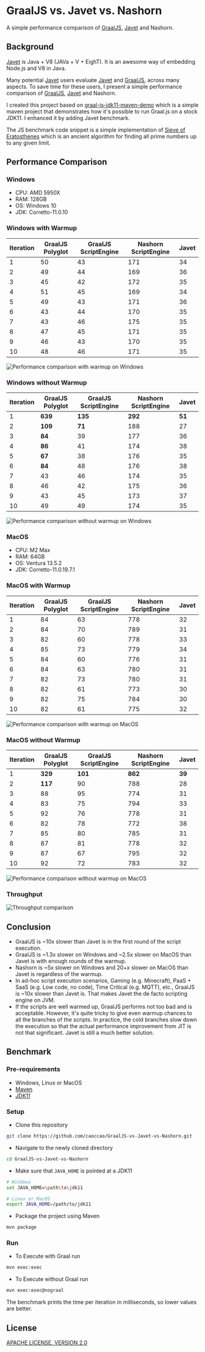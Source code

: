 # GraalJS vs. Javet vs. Nashorn

A simple performance comparison of [GraalJS](https://github.com/oracle/graaljs), [Javet](https://github.com/caoccao/Javet) and Nashorn.

## Background

[Javet](https://github.com/caoccao/Javet) is Java + V8 (JAVa + V + EighT). It is an awesome way of embedding Node.js and V8 in Java.

Many potential [Javet](https://github.com/caoccao/Javet) users evaluate [Javet](https://github.com/caoccao/Javet) and [GraalJS](https://github.com/oracle/graaljs), across many aspects. To save time for these users, I present a simple performance comparison of [GraalJS](https://github.com/oracle/graaljs), [Javet](https://github.com/caoccao/Javet) and Nashorn.

I created this project based on [graal-js-jdk11-maven-demo](https://github.com/graalvm/graal-js-jdk11-maven-demo) which is a simple maven project that demonstrates how it's possible to run Graal.js on a stock JDK11. I enhanced it by adding Javet benchmark.

The JS benchmark code snippet is a simple implementation of [Sieve of Eratosthenes](https://en.wikipedia.org/wiki/Sieve_of_Eratosthenes) which is an ancient algorithm for finding all prime numbers up to any given limit.

## Performance Comparison

### Windows

- CPU: AMD 5950X
- RAM: 128GB
- OS: Windows 10
- JDK: Corretto-11.0.10

### Windows with Warmup

| Iteration | GraalJS Polyglot | GraalJS ScriptEngine | Nashorn ScriptEngine | Javet |
|-----------|------------------|----------------------|----------------------|-------|
| 1         | 50               | 43                   | 171                  | 34    |
| 2         | 49               | 44                   | 169                  | 36    |
| 3         | 45               | 42                   | 172                  | 35    |
| 4         | 51               | 45                   | 169                  | 34    |
| 5         | 49               | 43                   | 171                  | 36    |
| 6         | 43               | 44                   | 170                  | 35    |
| 7         | 43               | 46                   | 175                  | 35    |
| 8         | 47               | 45                   | 171                  | 35    |
| 9         | 46               | 43                   | 170                  | 35    |
| 10        | 48               | 46                   | 171                  | 35    |

![Performance comparison with warmup on Windows](https://miro.medium.com/v2/resize:fit:960/format:webp/1*Sw2pd1wvo-en4hgKF8P0Sg.png)

### Windows without Warmup

| Iteration | GraalJS Polyglot | GraalJS ScriptEngine | Nashorn ScriptEngine | Javet |
|-----------|------------------|----------------------|----------------------|-------|
| 1         | **639**          | **135**              | **292**              | **51**|
| 2         | **109**          | **71**               | 188                  | 27    |
| 3         | **84**           | 39                   | 177                  | 36    |
| 4         | **86**           | 41                   | 174                  | 38    |
| 5         | **67**           | 38                   | 176                  | 35    |
| 6         | **84**           | 48                   | 176                  | 38    |
| 7         | 43               | 46                   | 174                  | 35    |
| 8         | 46               | 42                   | 175                  | 36    |
| 9         | 43               | 45                   | 173                  | 37    |
| 10        | 49               | 49                   | 174                  | 35    |

![Performance comparison without warmup on Windows](https://miro.medium.com/v2/resize:fit:960/format:webp/1*4tUFO3w5kijc8AUYcVSttA.png)

### MacOS

- CPU: M2 Max
- RAM: 64GB
- OS: Ventura 13.5.2
- JDK: Corretto-11.0.19.7.1

### MacOS with Warmup

| Iteration | GraalJS Polyglot | GraalJS ScriptEngine | Nashorn ScriptEngine | Javet |
|-----------|------------------|----------------------|----------------------|-------|
| 1         | 84               | 63                   | 778                  | 32    |
| 2         | 84               | 70                   | 789                  | 31    |
| 3         | 82               | 60                   | 778                  | 33    |
| 4         | 85               | 73                   | 779                  | 34    |
| 5         | 84               | 60                   | 776                  | 31    |
| 6         | 84               | 63                   | 780                  | 31    |
| 7         | 82               | 73                   | 780                  | 31    |
| 8         | 82               | 61                   | 773                  | 30    |
| 9         | 82               | 75                   | 784                  | 30    |
| 10        | 82               | 61                   | 775                  | 32    |

![Performance comparison with warmup on MacOS](https://miro.medium.com/v2/resize:fit:960/format:webp/1*xbzQhJ8qtUApsta03XHnJA.png)

### MacOS without Warmup

| Iteration | GraalJS Polyglot | GraalJS ScriptEngine | Nashorn ScriptEngine | Javet |
|-----------|------------------|----------------------|----------------------|-------|
| 1         | **329**          | **101**              | **862**              | **39**|
| 2         | **117**          | 90                   | 788                  | 28    |
| 3         | 88               | 95                   | 774                  | 31    |
| 4         | 83               | 75                   | 794                  | 33    |
| 5         | 92               | 76                   | 778                  | 31    |
| 6         | 82               | 78                   | 772                  | 38    |
| 7         | 85               | 80                   | 785                  | 31    |
| 8         | 87               | 81                   | 778                  | 32    |
| 9         | 87               | 67                   | 795                  | 32    |
| 10        | 92               | 72                   | 783                  | 32    |

![Performance comparison without warmup on MacOS](https://miro.medium.com/v2/resize:fit:960/format:webp/1*ZFiFNYaHzX09AH6iLHaK3g.png)

### Throughput

![Throughput comparison](https://miro.medium.com/v2/resize:fit:960/format:webp/1*C8pRTGOv4sJGOEHkfRxMVQ.png)

## Conclusion

- GraalJS is ~10x slower than Javet is in the first round of the script execution.
- GraalJS is ~1.3x slower on Windows and ~2.5x slower on MacOS than Javet is with enough rounds of the warmup.
- Nashorn is ~5x slower on Windows and 20+x slower on MacOS than Javet is regardless of the warmup.
- In ad-hoc script execution scenarios, Gaming (e.g. Minecraft), PaaS + SaaS (e.g. Low code, no code), Time Critical (e.g. MQTT), etc., GraalJS is ~10x slower than Javet is. That makes Javet the de facto scripting engine on JVM.
- If the scripts are well warmed up, GraalJS performs not too bad and is acceptable. However, it's quite tricky to give even warmup chances to all the branches of the scripts. In practice, the cold branches slow down the execution so that the actual performance improvement from JIT is not that significant. Javet is still a much better solution.

## Benchmark

### Pre-requirements

- Windows, Linux or MacOS
- [Maven](https://maven.apache.org)
- [JDK11](https://jdk.java.net/11/)

### Setup

- Clone this repository

```sh
git clone https://github.com/caoccao/GraalJS-vs-Javet-vs-Nashorn.git
```

- Navigate to the newly cloned directory

```sh
cd GraalJS-vs-Javet-vs-Nashorn
```

- Make sure that `JAVA_HOME` is pointed at a JDK11

```sh
# Windows
set JAVA_HOME=\path\to\jdk11

# Linux or MacOS
export JAVA_HOME=/path/to/jdk11
```

- Package the project using Maven

```sh
mvn package
```

### Run

- To Execute with Graal run

```sh
mvn exec:exec
```

- To Execute without Graal run

```sh
mvn exec:exec@nograal
```

The benchmark prints the time per iteration in milliseconds, so lower values are better.

## License

[APACHE LICENSE, VERSION 2.0](blob/main/LICENSE)
